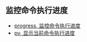 ## 监控命令执行进度

+ [progress, 监控命令执行进度](https://github.com/HudsonWu/linuxStudying/tree/master/common/progress/progress.md)
+ [pv, 显示当前命令执行进度](https://github.com/HudsonWu/linuxStudying/tree/master/common/progress/pv.md)
